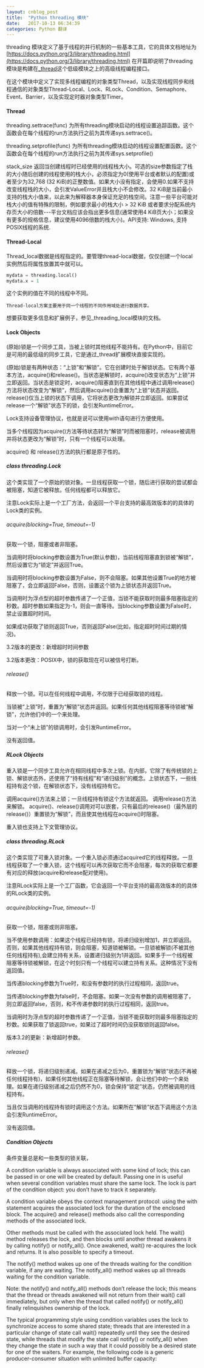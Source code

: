 ```yaml
---
layout: cnblog_post
title:  "Python threading 模块"
date:   2017-10-13 06:34:39
categories: Python 翻译
---
```


threading 模块定义了基于线程的并行机制的一些基本工具，它的具体文档地址为[https://docs.python.org/3/library/threading.html](https://docs.python.org/3/library/threading.html)
在开篇即说明了threading模块是构建在[_thread](https://docs.python.org/3/library/_thread.html)这个低级模块之上的高级线程编程接口。

在这个模块中定义了实现多线程编程的对象类型Thread，以及实现线程同步和线程通信的对象类型Thread-Local、Lock、RLock、Condition、Semaphore、Event、Barrier，以及实现定时器对象类型Timer。

#### Thread

threading.settrace(func)
为所有threading模块启动的线程设置追踪函数。这个函数会在每个线程的run方法执行之前为其传递sys.settrace()。

threading.setprofile(func)
为所有threading模块启动的线程设置配置函数。这个函数会在每个线程的run方法执行之前为其传递sys.setprofile()

stack_size
返回当创建线程时已经使用的线程栈大小。可选的size参数指定了栈的大小随后创建的线程使用的栈大小，必须指定为0(使用平台或者默认的配置)或者至少为32,768 (32 KiB)的正整数值。如果大小没有指定，会使用0.如果不支持改变线程栈的大小，会引发ValueError并且栈大小不会修改。32 KiB是当前最小支持的栈大小值来，以此来为解释器本身保证充足的栈空间。注意一些平台可能对栈大小的值有特殊的限制，例如要求最小的栈大小 > 32 KiB 或者要求分配系统内存页大小的倍数---平台文档应该会指出更多信息(通常使用4 KiB页大小；如果没有更多的规格信息，建议使用4096倍数的栈大小)。API支持: Windows, 支持POSIX线程的系统.

#### Thread-Local

Thread_local数据是线程指定的。要管理thread-local数据，仅仅创建一个local实例然后将属性放置其中就可以。

```python
mydata = threading.local()
mydata.x = 1
```
这个实例的值在不同的线程中不同。

`Thread-local方案主要用于同一个线程的不同作用域处进行数据共享。`

想要获取更多信息和扩展例子，参见_threading_local模块的文档。

####  Lock Objects

(原始)锁是一个同步工具，当被上锁时其他线程不能持有。在Python中，目前它是可用的最低级的同步工具，它是通过_thread扩展模块直接实现的。

(原始)锁是有两种状态：“上锁”和“解锁”。它在创建时处于解锁状态。它有两个基本方法，acquire()和release()。当状态是解锁时，acquire()改变状态为“上锁”并立即返回。当状态是锁定时，acquire()阻塞直到在其他线程中通过调用release()方法将状态改变为“解锁”，然后调用acquire()会重置为“上锁”状态并返回。release()仅当上锁的状态下调用，它将状态更改为解锁并立即返回。如果尝试release一个“解锁”状态下的锁，会引发RuntimeError。

Lock支持设备管理协议，也就是说可以使用with语句进行方便使用。

当多个线程因为acquire()方法等待状态转为“解锁”时而被阻塞时，release被调用并将状态更改为“解锁”时，只有一个线程可以处理。

acquire() 和 release()方法的执行都是原子性的。

##### class threading.Lock
这个类实现了一个原始的锁对象。一旦线程获取一个锁，随后进行获取的尝试都会被阻塞，知道它被释放。任何线程都可以释放它。

注意Lock实际上是一个工厂方法，会返回一个平台支持的最高效版本的的具体的Lock类的实例。

###### acquire(blocking=True, timeout=-1)
获取一个锁，阻塞或者非阻塞。

当调用时将blocking参数设置为True(默认参数)，当前线程阻塞直到锁被“解锁”，然后设置它为“锁定”并返回True。

当调用时将blocking参数设置为False，则不会阻塞。如果其他设置True的地方被阻塞了，会立即返回False，否则，设置这个锁为上锁状态并返回True。

当调用时为浮点型的超时参数传递了一个正值，当锁不能获取时则最多阻塞指定的秒数。超时参数如果指定为-1，则会一直等待。当blocking参数设置为False时，禁止设置超时时间。

如果成功获取了锁则返回True，否则返回False(比如，指定超时时间过期的情况)。

3.2版本的更改：新增超时时间参数

3.2版本更改：POSIX中，锁的获取现在可以被信号打断。

###### release()
释放一个锁。可以在任何线程中调用，不仅限于已经获取锁的线程。

当锁被“上锁”时，重置为“解锁”状态并返回。如果任何其他线程阻塞等待锁被“解锁”，允许他们中的一个来处理。

当对一个“未上锁”的锁调用时，会引发RuntimeError。

没有返回值。

##### RLock Objects

重入锁是一个同步工具允许在相同线程中多次上锁。在内部，它除了有传统锁的上锁、解锁状态外，还使用了“持有线程”和“递归级别”的概念。上锁状态下，一些线程持有这个锁，在解锁状态下，没有线程持有它。

调用acquire()方法来上锁；一旦线程持有锁这个方法就返回。
调用release()方法来解锁。
acquire()、release()调用对可以嵌套，只有最后的release()（最外层的release()）重置锁为“解锁”，而且使其他线程在acquire()时阻塞。

重入锁也支持上下文管理协议。

##### class threading.RLock
这个类实现了可重入锁对象。一个重入锁必须通过acquired它的线程释放。一旦线程获取了一个重入锁，这个线程可以再次获取它而不会阻塞，每次的获取它都要有对应的释放(acquire和release配对使用)。

注意RLock实际上是一个工厂函数，它会返回一个平台支持的最高效版本的的具体的RLock类的实例。


###### acquire(blocking=True, timeout=-1)
获取一个锁，阻塞或则非阻塞。

当不使用参数调用：如果这个线程已经持有锁，将递归级别增加1，并立即返回。否则，如果其他线程持有锁，则会阻塞，知道锁被解锁。一旦锁被解锁(不被其他任何线程持有),会建立持有关系，设置递归级别为1并返回。如果多于一个线程被阻塞等待锁被解锁，在这个时刻只有一个线程可以建立持有关系。这种情况下没有返回值。

当传递blocking参数为True时，和没有参数时的执行过程相同，返回true。

当传递blocking参数为false时，不会阻塞。如果一次没有参数的调用被阻塞了，则立即返回false，否则，和不传递参数时的执行过程相同，返回true。

当调用时为浮点型的超时参数传递了一个正值，当锁不能获取时则最多阻塞指定的秒数。如果获取了锁返回true，如果过了超时时间仍没获取锁则返回false。

版本3.2的更新：新增超时参数。

###### release()
释放一个锁，将递归级别递减。如果在递减之后为0，重置锁为“解锁”状态(不再被任何线程持有)，如果任何其他线程正在阻塞等待解锁，会让他们中的一个来处理。如果在递归级别递减之后仍然不为0，锁会保持“锁定”状态，仍然被调用的线程持有。

当且仅当调用的线程持有锁时调用这个方法。如果所在“解锁”状态下调用这个方法会引发RuntimeError。

没有返回值。

##### Condition Objects

条件变量总是和一些类型的锁关联，

A condition variable is always associated with some kind of lock; this can be passed in or one will be created by default. Passing one in is useful when several condition variables must share the same lock. The lock is part of the condition object: you don’t have to track it separately.

A condition variable obeys the context management protocol: using the with statement acquires the associated lock for the duration of the enclosed block. The acquire() and release() methods also call the corresponding methods of the associated lock.

Other methods must be called with the associated lock held. The wait() method releases the lock, and then blocks until another thread awakens it by calling notify() or notify_all(). Once awakened, wait() re-acquires the lock and returns. It is also possible to specify a timeout.

The notify() method wakes up one of the threads waiting for the condition variable, if any are waiting. The notify_all() method wakes up all threads waiting for the condition variable.

Note: the notify() and notify_all() methods don’t release the lock; this means that the thread or threads awakened will not return from their wait() call immediately, but only when the thread that called notify() or notify_all() finally relinquishes ownership of the lock.

The typical programming style using condition variables uses the lock to synchronize access to some shared state; threads that are interested in a particular change of state call wait() repeatedly until they see the desired state, while threads that modify the state call notify() or notify_all() when they change the state in such a way that it could possibly be a desired state for one of the waiters. For example, the following code is a generic producer-consumer situation with unlimited buffer capacity:



